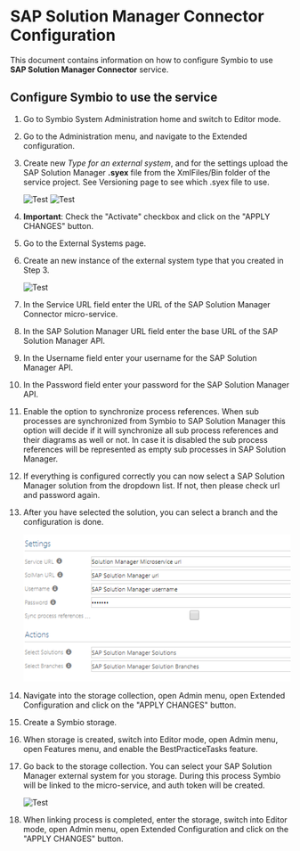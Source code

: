 
# SAP Solution Manager Connector Configuration

This document contains information on how to configure Symbio to use **SAP Solution Manager Connector** service.

## Configure Symbio to use the service   

1.  Go to Symbio System Administration home and switch to Editor mode.
2.  Go to the Administration menu, and navigate to the Extended configuration.
3.  Create new *Type for an external system*, and for the settings upload the SAP Solution Manager **.syex** file from the XmlFiles/Bin folder of the service project. See Versioning page to see which .syex file to use.

    ![Test](media/extConf1.PNG)
    ![Test](media/extConf2.PNG)

4.  **Important**: Check the &quot;Activate&quot; checkbox and click on the &quot;APPLY CHANGES&quot; button.
5.  Go to the External Systems page.
6.  Create an new instance of the external system type that you created in Step 3.

    ![Test](media/extSystem1.PNG)

7.  In the Service URL field enter the URL of the SAP Solution Manager Connector micro-service.
8.  In the SAP Solution Manager URL field enter the base URL of the SAP Solution Manager API.
9.  In the Username field enter your username for the SAP Solution Manager API.
10. In the Password field enter your password for the SAP Solution Manager API.
11. Enable the option to synchronize process references. When sub processes are synchronized from Symbio to SAP Solution Manager this option will decide if it will synchronize all sub process references and their diagrams as well or not. In case it is disabled the sub process references will be represented as empty sub processes in SAP Solution Manager. 
12. If everything is configured correctly you can now select a SAP Solution Manager solution from the dropdown list. If not, then please check url and password again.
13. After you have selected the solution, you can select a branch and the configuration is done.

    ![Test](media/ExternalSystemSettings.png)

14. Navigate into the storage collection, open Admin menu, open Extended Configuration and click on the &quot;APPLY CHANGES&quot; button. 
15. Create a Symbio storage. 
16. When storage is created, switch into Editor mode, open Admin menu, open Features menu, and enable the BestPracticeTasks feature.  
17. Go back to the storage collection. You can select your SAP Solution Manager external system for you storage. During this process Symbio will be linked to the micro-service, and auth token will be created.  

    ![Test](media/Storage.PNG)

18. When linking process is completed, enter the storage, switch into Editor mode, open Admin menu, open Extended Configuration and click on the &quot;APPLY CHANGES&quot; button.
